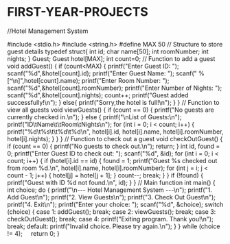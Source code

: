 # FIRST-YEAR-PROJECTS

//Hotel Management System

#include <stdio.h>
#include <string.h>
#define MAX 50
// Structure to store guest details
typedef struct{
    int id;
    char name[50];
    int roomNumber;
    int nights;
} Guest;
Guest hotel[MAX];
int count=0;
// Function to add a guest
void addGuest() {
    if (count<MAX) {
        printf("Enter Guest ID: ");
        scanf("%d",&hotel[count].id);
        printf("Enter Guest Name: ");
        scanf(" %[^\n]",hotel[count].name);
        printf("Enter Room Number: ");
        scanf("%d",&hotel[count].roomNumber);
        printf("Enter Number of Nights: ");
        scanf("%d",&hotel[count].nights);
        count++;
        printf("Guest added successfully!\n");
    } 
    else{
        printf("Sorry,the hotel is full!\n");
    }
}
// Function to view all guests
void viewGuests() {
    if (count == 0) {
        printf("No guests are currently checked in.\n");
    } else {
        printf("\nList of Guests:\n");
        printf("ID\tName\t\tRoom\tNights\n");
        for (int i = 0; i < count; i++) {
            printf("%d\t%s\t\t%d\t%d\n", hotel[i].id, hotel[i].name, hotel[i].roomNumber, hotel[i].nights);
        }
    }
}
// Function to check out a guest
void checkOutGuest() {
    if (count == 0) {
        printf("No guests to check out.\n");
        return;
    }
    int id, found = 0;
    printf("Enter Guest ID to check out: ");
    scanf("%d", &id);
    for (int i = 0; i < count; i++) {
        if (hotel[i].id == id) {
            found = 1;
            printf("Guest %s checked out from room %d.\n", hotel[i].name, hotel[i].roomNumber);
            for (int j = i; j < count - 1; j++) {
                hotel[j] = hotel[j + 1];
            }
            count--;
            break;
        }
    }
    if (!found) {
        printf("Guest with ID %d not found.\n", id);
    }
}
// Main function
int main() {
    int choice;
    do {
        printf("\n--- Hotel Management System ---\n");
        printf("1. Add Guest\n");
        printf("2. View Guests\n");
        printf("3. Check Out Guest\n");
        printf("4. Exit\n");
        printf("Enter your choice: ");
        scanf("%d", &choice);
        switch (choice) {
            case 1:
                addGuest();
                break;
            case 2:
                viewGuests();
                break;
            case 3:
                checkOutGuest();
                break;
            case 4:
                printf("Exiting program. Thank you!\n");
                break;
            default:
                printf("Invalid choice. Please try again.\n");
        }
    } while (choice != 4);
    return 0;
}
